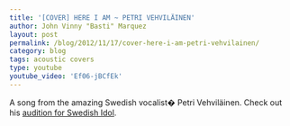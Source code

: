 ```yaml
---
title: '[COVER] HERE I AM ~ PETRI VEHVILÄINEN'
author: John Vinny "Basti" Marquez
layout: post
permalink: /blog/2012/11/17/cover-here-i-am-petri-vehvilainen/
category: blog
tags: acoustic covers
type: youtube
youtube_video: 'Ef06-jBCfEk'
---
```

A song from the amazing Swedish vocalist� Petri Vehviläinen. Check out his [audition for Swedish Idol][1].

 [1]: http://www.youtube.com/watch?v=cRkAwh4cbgI